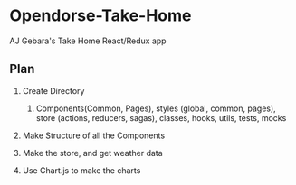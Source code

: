 # Opendorse-Take-Home

AJ Gebara's Take Home React/Redux app

## Plan

1. Create Directory

   1. Components(Common, Pages), styles (global, common, pages), store (actions, reducers, sagas), classes, hooks, utils, tests, mocks

2. Make Structure of all the Components

3. Make the store, and get weather data

4. Use Chart.js to make the charts  
